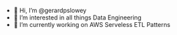 - 👋 Hi, I’m @gerardpslowey
- 👀 I’m interested in all things Data Engineering
- 🌱 I’m currently working on AWS Serveless ETL Patterns

<!---
gerardpslowey/gerardpslowey is a ✨ special ✨ repository because its `README.md` (this file) appears on your GitHub profile.
You can click the Preview link to take a look at your changes.
--->
